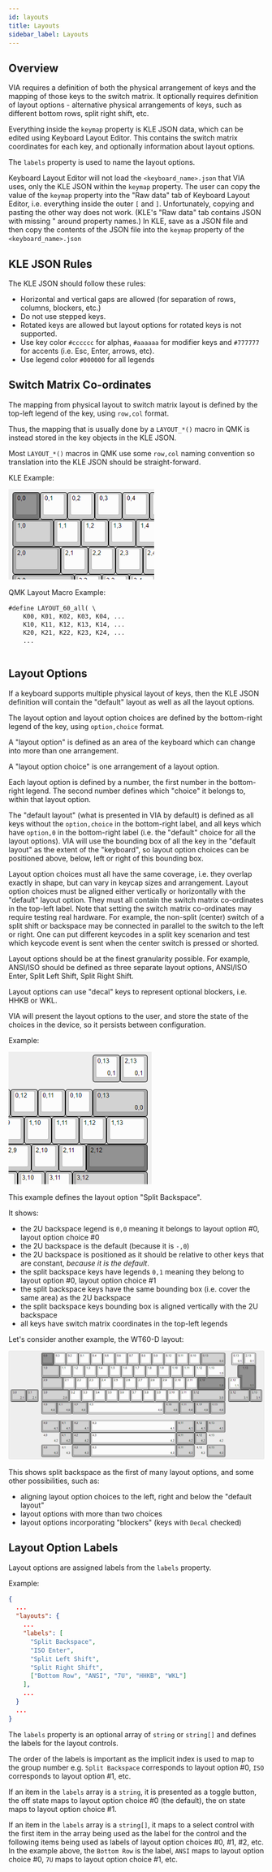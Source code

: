 ```yaml
---
id: layouts
title: Layouts
sidebar_label: Layouts
---
```


## Overview

VIA requires a definition of both the physical arrangement of keys and the mapping of those keys to the switch matrix. It optionally requires definition of layout options - alternative physical arrangements of keys, such as different bottom rows, split right shift, etc.

Everything inside the `keymap` property is KLE JSON data, which can be edited using Keyboard Layout Editor. This contains the switch matrix coordinates for each key, and optionally information about layout options.

The `labels` property is used to name the layout options.

Keyboard Layout Editor will not load the `<keyboard_name>.json` that VIA uses, only the KLE JSON within the `keymap` property. The user can copy the value of the `keymap` property into the "Raw data" tab of Keyboard Layout Editor, i.e. everything inside the outer `[` and `]`. Unfortunately, copying and pasting the other way does not work. (KLE's "Raw data" tab contains JSON with missing " around property names.) In KLE, save as a JSON file and then copy the contents of the JSON file into the `keymap` property of the `<keyboard_name>.json`

## KLE JSON Rules

The KLE JSON should follow these rules:

 *  Horizontal and vertical gaps are allowed (for separation of rows, columns, blockers, etc.)
 *  Do not use stepped keys.
 *  Rotated keys are allowed but layout options for rotated keys is not supported.
 *  Use key color `#cccccc` for alphas, `#aaaaaa` for modifier keys and `#777777` for accents (i.e. Esc, Enter, arrows, etc).
 *  Use legend color `#000000` for all legends

## Switch Matrix Co-ordinates

The mapping from physical layout to switch matrix layout is defined by the top-left legend of the key, using `row,col` format.

Thus, the mapping that is usually done by a `LAYOUT_*()` macro in QMK is instead stored in the key objects in the KLE JSON.

Most `LAYOUT_*()` macros in QMK use some `row,col` naming convention so translation into the KLE JSON should be straight-forward.

KLE Example:

![Switch Matrix Co-ordinates](../static/img/switch_matrix_coordinates.png)

QMK Layout Macro Example:

```
#define LAYOUT_60_all( \
    K00, K01, K02, K03, K04, ...
    K10, K11, K12, K13, K14, ...
    K20, K21, K22, K23, K24, ...
    ...
   
```

## Layout Options

If a keyboard supports multiple physical layout of keys, then the KLE JSON definition will contain the "default" layout as well as all the layout options.

The layout option and layout option choices are defined by the bottom-right legend of the key, using `option,choice` format.

A "layout option" is defined as an area of the keyboard which can change into more than one arrangement.

A "layout option choice" is one arrangement of a layout option.

Each layout option is defined by a number, the first number in the bottom-right legend. The second number defines which "choice" it belongs to, within that layout option.

The "default layout" (what is presented in VIA by default) is defined as all keys without the `option,choice` in the bottom-right label, and all keys which have `option,0` in the bottom-right label (i.e. the "default" choice for all the layout options). VIA will use the bounding box of all the key in the "default layout" as the extent of the "keyboard", so layout option choices can be positioned above, below, left or right of this bounding box.

Layout option choices must all have the same coverage, i.e. they overlap exactly in shape, but can vary in keycap sizes and arrangement. Layout option choices must be aligned either vertically or horizontally with the "default" layout option. They must all contain the switch matrix co-ordinates in the top-left label. Note that setting the switch matrix co-ordinates may require testing real hardware. For example, the non-split (center) switch of a split shift or backspace may be connected in parallel to the switch to the left or right. One can put different keycodes in a split key scenarion and test which keycode event is sent when the center switch is pressed or shorted.

Layout options should be at the finest granularity possible. For example, ANSI/ISO should be defined as three separate layout options, ANSI/ISO Enter, Split Left Shift, Split Right Shift. 

Layout options can use "decal" keys to represent optional blockers, i.e. HHKB or WKL.

VIA will present the layout options to the user, and store the state of the choices in the device, so it persists between configuration.

Example:

![Split Backspace](../static/img/split_backspace.png)

This example defines the layout option "Split Backspace".

It shows:

  * the 2U backspace legend is `0,0` meaning it belongs to layout option #0, layout option choice #0
  * the 2U backspace is the default (because it is `-,0`)
  * the 2U backspace is positioned as it should be relative to other keys that are constant, *because it is the default*.
  * the split backspace keys have legends `0,1` meaning they belong to layout option #0, layout option choice #1
  * the split backspace keys have the same bounding box (i.e. cover the same area) as the 2U backspace
  * the split backspace keys bounding box is aligned vertically with the 2U backspace
  * all keys have switch matrix coordinates in the top-left legends

Let's consider another example, the WT60-D layout:

![WT60-D Layout Options](../static/img/wt60_d_layout_options.png)

This shows split backspace as the first of many layout options, and some other possibilities, such as:
  * aligning layout option choices to the left, right and below the "default layout"
  * layout options with more than two choices
  * layout options incorporating "blockers" (keys with `Decal` checked)

## Layout Option Labels

Layout options are assigned labels from the `labels` property.

Example:

```json
{
  ...
  "layouts": {
    ...
    "labels": [
      "Split Backspace",
      "ISO Enter",
      "Split Left Shift",
      "Split Right Shift",
      ["Bottom Row", "ANSI", "7U", "HHKB", "WKL"]
    ],
    ...
  }
  ...
}
```

The `labels` property is an optional array of `string` or `string[]` and defines the labels for the layout controls.

The order of the labels is important as the implicit index is used to map to the group number e.g. `Split Backspace` corresponds to layout option #0, `ISO` corresponds to layout option #1, etc.

If an item in the `labels` array is a `string`, it is presented as a toggle button, the off state maps to layout option choice #0 (the default), the on state maps to layout option choice #1.

If an item in the `labels` array is a `string[]`, it maps to a select control with the first item in the array being used as the label for the control and the following items being used as labels of layout option choices #0, #1, #2, etc. In the example above, the `Bottom Row` is the label, `ANSI` maps to layout option choice #0, `7U` maps to layout option choice #1, etc.
